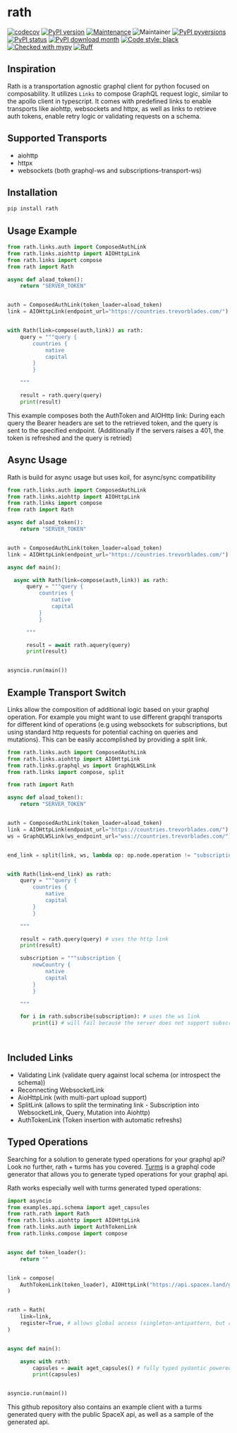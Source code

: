 # rath

[![codecov](https://codecov.io/gh/jhnnsrs/rath/branch/master/graph/badge.svg?token=UGXEA2THBV)](https://codecov.io/gh/jhnnsrs/rath)
[![PyPI version](https://badge.fury.io/py/rath.svg)](https://pypi.org/project/rath/)
[![Maintenance](https://img.shields.io/badge/Maintained%3F-yes-green.svg)](https://pypi.org/project/rath/)
![Maintainer](https://img.shields.io/badge/maintainer-jhnnsrs-blue)
[![PyPI pyversions](https://img.shields.io/pypi/pyversions/rath.svg)](https://pypi.python.org/pypi/rath/)
[![PyPI status](https://img.shields.io/pypi/status/rath.svg)](https://pypi.python.org/pypi/rath/)
[![PyPI download month](https://img.shields.io/pypi/dm/rath.svg)](https://pypi.python.org/pypi/rath/)
[![Code style: black](https://img.shields.io/badge/code%20style-black-000000.svg)](https://github.com/psf/black)
[![Checked with mypy](http://www.mypy-lang.org/static/mypy_badge.svg)](http://mypy-lang.org/)
[![Ruff](https://img.shields.io/endpoint?url=https://raw.githubusercontent.com/astral-sh/ruff/main/assets/badge/v2.json)](https://github.com/jhnnsrs/rath)



## Inspiration

Rath is a transportation agnostic graphql client for python focused on composability. It utilizes `Links` to
compose GraphQL request logic, similar to the apollo client in typescript. It comes with predefined links to
enable transports like aiohttp, websockets and httpx, as well as links to retrieve auth tokens, enable retry logic
or validating requests on a schema.

## Supported Transports

- aiohttp
- httpx
- websockets (both  graphql-ws and subscriptions-transport-ws)

## Installation

```bash
pip install rath
```

## Usage Example

```python
from rath.links.auth import ComposedAuthLink
from rath.links.aiohttp import AIOHttpLink
from rath.links import compose
from rath import Rath

async def aload_token():
    return "SERVER_TOKEN"


auth = ComposedAuthLink(token_loader=aload_token)
link = AIOHttpLink(endpoint_url="https://countries.trevorblades.com/")


with Rath(link=compose(auth,link)) as rath:
    query = """query {
        countries {
            native
            capital
        }
        }

    """

    result = rath.query(query)
    print(result)
```

This example composes both the AuthToken and AIOHttp link: During each query the Bearer headers are set to the retrieved token, and the query is sent to the specified endpoint.
(Additionally if the servers raises a 401, the token is refreshed and the query is retried)


## Async Usage

Rath is build for async usage but uses koil, for async/sync compatibility

```python
from rath.links.auth import ComposedAuthLink
from rath.links.aiohttp import AIOHttpLink
from rath.links import compose
from rath import Rath

async def aload_token():
    return "SERVER_TOKEN"


auth = ComposedAuthLink(token_loader=aload_token)
link = AIOHttpLink(endpoint_url="https://countries.trevorblades.com/")

async def main():

  async with Rath(link=compose(auth,link)) as rath:
      query = """query {
          countries {
              native
              capital
          }
          }

      """

      result = await rath.aquery(query)
      print(result)


asyncio.run(main())
```

## Example Transport Switch

Links allow the composition of additional logic based on your graphql operation. For example you might want
to use different grapqhl transports for different kind of operations (e.g using websockets for subscriptions,
but using standard http requests for potential caching on queries and mutations). This can be easily
accomplished by providing a split link.

```python
from rath.links.auth import ComposedAuthLink
from rath.links.aiohttp import AIOHttpLink
from rath.links.graphql_ws import GraphQLWSLink
from rath.links import compose, split

from rath import Rath

async def aload_token():
    return "SERVER_TOKEN"


auth = ComposedAuthLink(token_loader=aload_token)
link = AIOHttpLink(endpoint_url="https://countries.trevorblades.com/")
ws = GraphQLWSLink(ws_endpoint_url="wss://countries.trevorblades.com/") # 


end_link = split(link, ws, lambda op: op.node.operation != "subscription")


with Rath(link=end_link) as rath:
    query = """query {
        countries {
            native
            capital
        }
        }

    """

    result = rath.query(query) # uses the http link
    print(result)

    subscription = """subscription {
        newCountry {
            native
            capital
        }
        }

    """

    for i in rath.subscribe(subscription): # uses the ws link
        print(i) # will fail because the server does not support subscriptions

  
```

## Included Links

- Validating Link (validate query against local schema (or introspect the schema))
- Reconnecting WebsocketLink
- AioHttpLink (with multi-part upload support)
- SplitLink (allows to split the terminating link - Subscription into WebsocketLink, Query, Mutation into Aiohttp)
- AuthTokenLink (Token insertion with automatic refreshs)


## Typed Operations

Searching for a solution to generate typed operations for your graphql api? Look no further, rath + turms has you covered. [Turms](https://github.com/jhnnsrs/turms) is a graphql code generator that allows you to generate typed operations for your graphql api.

Rath works especially well with turms generated typed operations:

```python
import asyncio
from examples.api.schema import aget_capsules
from rath.rath import Rath
from rath.links.aiohttp import AIOHttpLink
from rath.links.auth import AuthTokenLink
from rath.links.compose import compose


async def token_loader():
    return ""


link = compose(
    AuthTokenLink(token_loader), AIOHttpLink("https://api.spacex.land/graphql/")
)


rath = Rath(
    link=link,
    register=True, # allows global access (singleton-antipattern, but rath has no state)
)


async def main():

    async with rath:
        capsules = await aget_capsules() # fully typed pydantic powered dataclasses generated through turms
        print(capsules)


asyncio.run(main())

```

This github repository also contains an example client with a turms generated query with the public SpaceX api, as well as a sample of the generated api.
